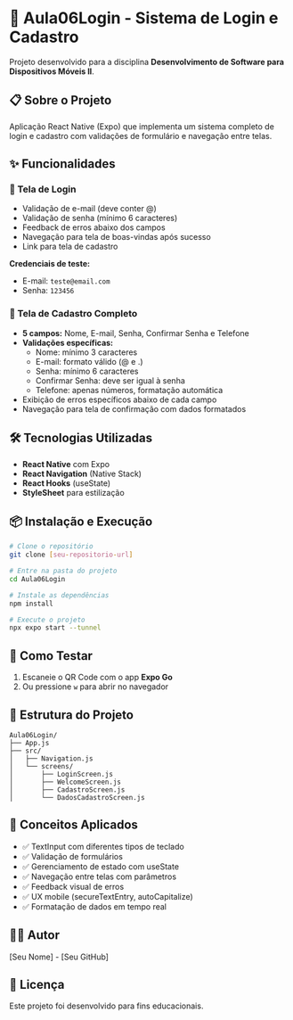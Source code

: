 # 📱 Aula06Login - Sistema de Login e Cadastro

Projeto desenvolvido para a disciplina **Desenvolvimento de Software para Dispositivos Móveis II**.

## 📋 Sobre o Projeto

Aplicação React Native (Expo) que implementa um sistema completo de login e cadastro com validações de formulário e navegação entre telas.

## ✨ Funcionalidades

### 🔐 Tela de Login
- Validação de e-mail (deve conter @)
- Validação de senha (mínimo 6 caracteres)
- Feedback de erros abaixo dos campos
- Navegação para tela de boas-vindas após sucesso
- Link para tela de cadastro

**Credenciais de teste:**
- E-mail: `teste@email.com`
- Senha: `123456`

### 📝 Tela de Cadastro Completo
- **5 campos:** Nome, E-mail, Senha, Confirmar Senha e Telefone
- **Validações específicas:**
  - Nome: mínimo 3 caracteres
  - E-mail: formato válido (@ e .)
  - Senha: mínimo 6 caracteres
  - Confirmar Senha: deve ser igual à senha
  - Telefone: apenas números, formatação automática
- Exibição de erros específicos abaixo de cada campo
- Navegação para tela de confirmação com dados formatados

## 🛠️ Tecnologias Utilizadas

- **React Native** com Expo
- **React Navigation** (Native Stack)
- **React Hooks** (useState)
- **StyleSheet** para estilização

## 📦 Instalação e Execução

```bash
# Clone o repositório
git clone [seu-repositorio-url]

# Entre na pasta do projeto
cd Aula06Login

# Instale as dependências
npm install

# Execute o projeto
npx expo start --tunnel
```

## 📱 Como Testar

1. Escaneie o QR Code com o app **Expo Go**
2. Ou pressione `w` para abrir no navegador

## 📂 Estrutura do Projeto

```
Aula06Login/
├── App.js
├── src/
│   ├── Navigation.js
│   └── screens/
│       ├── LoginScreen.js
│       ├── WelcomeScreen.js
│       ├── CadastroScreen.js
│       └── DadosCadastroScreen.js
```

## 🎯 Conceitos Aplicados

- ✅ TextInput com diferentes tipos de teclado
- ✅ Validação de formulários
- ✅ Gerenciamento de estado com useState
- ✅ Navegação entre telas com parâmetros
- ✅ Feedback visual de erros
- ✅ UX mobile (secureTextEntry, autoCapitalize)
- ✅ Formatação de dados em tempo real

## 👨‍💻 Autor

[Seu Nome] - [Seu GitHub]

## 📄 Licença

Este projeto foi desenvolvido para fins educacionais.